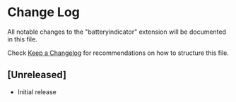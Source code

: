 # Change Log
All notable changes to the "batteryindicator" extension will be documented in this file.

Check [Keep a Changelog](http://keepachangelog.com/) for recommendations on how to structure this file.

## [Unreleased]
- Initial release